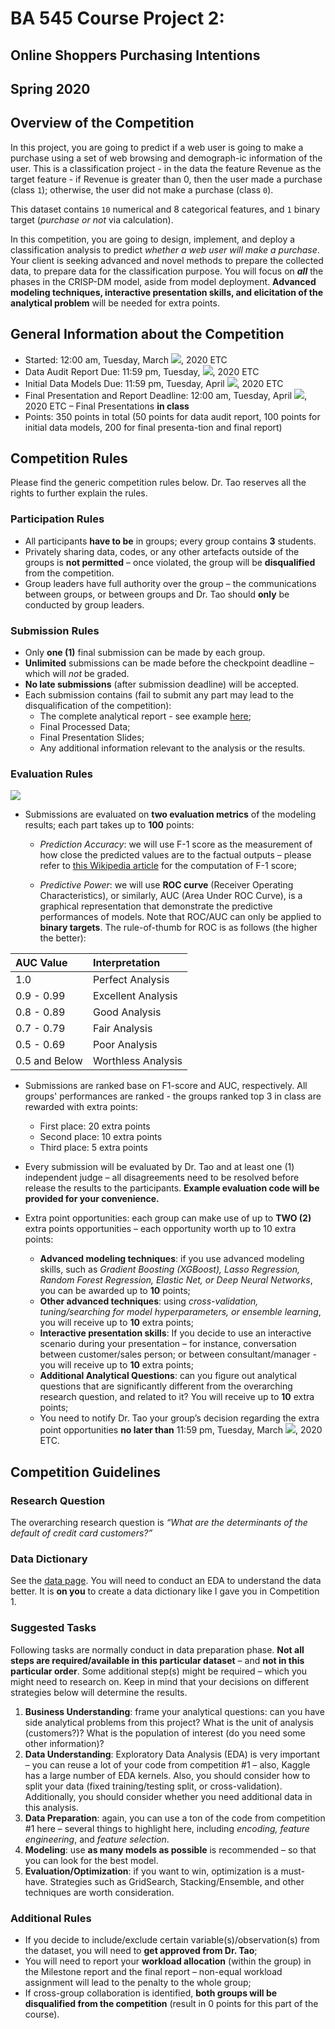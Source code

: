 <!--Starter files for Competition #2-->
# BA 545 Course Project 2: 
## Online Shoppers Purchasing Intentions
## Spring 2020

## Overview of the Competition

In this project, you are going to predict if a web user is going to make a purchase using a set of web browsing and demograph-ic information of the user. This is a classification project - in the data the feature Revenue as the target feature - if Revenue is greater than 0, then the user made a purchase (class `1`); otherwise, the user did not make a purchase (class `0`).

This dataset contains `10` numerical and 8 categorical features, and `1` binary target (_purchase or not_ via calculation).

In this competition, you are going to design, implement, and deploy a classification analysis to predict _whether a web user will make a purchase_. Your client is seeking advanced and novel methods to prepare the collected data, to prepare data for the classification purpose. You will focus on ___all___ the phases in the CRISP-DM model, aside from model deployment. __Advanced modeling techniques, interactive presentation skills, and elicitation of the analytical problem__ will be needed for extra points.


## General Information about the Competition
- Started: 12:00 am, Tuesday, March <img src="https://render.githubusercontent.com/render/math?math=3^{rd}">, 2020 ETC
- Data Audit Report Due: 11:59 pm, Tuesday, <img src="https://render.githubusercontent.com/render/math?math=31^{st}">, 2020 ETC
-	Initial Data Models Due: 11:59 pm, Tuesday, April <img src="https://render.githubusercontent.com/render/math?math=14^{th}">, 2020 ETC
-	Final Presentation and Report Deadline: 12:00 am, Tuesday, April <img src="https://render.githubusercontent.com/render/math?math=28^{th}">, 2020 ETC – Final Presentations __in class__
-	Points: 350 points in total (50 points for data audit report, 100 points for initial data models, 200 for final presenta-tion and final report)


## Competition Rules
Please find the generic competition rules below. Dr. Tao reserves all the rights to further explain the rules.

### Participation Rules
- All participants __have to be__ in groups; every group contains __3__ students.
- Privately sharing data, codes, or any other artefacts outside of the groups is __not permitted__ – once violated, the group
will be __disqualified__ from the competition.
- Group leaders have full authority over the group – the communications between groups, or between groups and Dr.
Tao should __only__ be conducted by group leaders.

### Submission Rules
- Only __one (1)__ final submission can be made by each group.
- __Unlimited__ submissions can be made before the checkpoint deadline – which will _not_ be graded.
- __No late submissions__ (after submission deadline) will be accepted.
- Each submission contains (fail to submit any part may lead to the disqualification of the competition):
  - The complete analytical report - see example [here](https://github.com/DrJieTao/IS540-Project-2/blob/master/Decision%20Tree%2C%20Random%20Forest%20%26%20SVM.ipynb);
  - Final Processed Data; 
  - Final Presentation Slides;
  - Any additional information relevant to the analysis or the results.
 
### Evaluation Rules
<img src="https://render.githubusercontent.com/render/math?math=precision = \frac{true positive}{true positive \+ false negative}">

- Submissions are evaluated on __two evaluation metrics__ of the modeling results; each part takes up to __100__ points:
  - _Prediction Accuracy_: we will use F-1 score as the measurement of how close the predicted values are to the factual outputs – please refer to [this Wikipedia article](https://en.wikipedia.org/wiki/Precision_and_recall) for the computation of F-1 score;

  - _Predictive Power_: we will use __ROC curve__ (Receiver Operating Characteristics), or similarly, AUC (Area Under ROC Curve), is a graphical representation that demonstrate the predictive performances of models. Note that ROC/AUC can only be applied to __binary targets__. The rule-of-thumb for ROC is as follows (the higher the better):
  
 | AUC Value | Interpretation |
:--- | :---
| 1.0 | Perfect Analysis |
| 0.9 - 0.99 | Excellent Analysis |
| 0.8 - 0.89 | Good Analysis |
| 0.7 - 0.79 | Fair Analysis |
| 0.5 - 0.69 | Poor Analysis |
| 0.5 and Below | Worthless Analysis |

- Submissions are ranked base on F1-score and AUC, respectively. All groups' performances are ranked - the groups ranked top 3 in class are rewarded with extra points: 

  + First place: 20 extra points
  + Second place: 10 extra points
  + Third place: 5 extra points

- Every submission will be evaluated by Dr. Tao and at least one (1) independent judge – all disagreements need to be resolved before release the results to the participants. __Example evaluation code will be provided for your convenience.__

- Extra point opportunities: each group can make use of up to __TWO (2)__ extra points opportunities – each opportunity worth up to 10 extra points:
  + __Advanced modeling techniques__: if you use advanced modeling skills, such as _Gradient Boosting (XGBoost), Lasso Regression, Random Forest Regression, Elastic Net, or Deep Neural Networks_, you can be awarded up to __10__ points;
  + __Other advanced techniques__: using _cross-validation, tuning/searching for model hyperparameters, or ensemble learning_, you will receive up to __10__ extra points;
  + __Interactive presentation skills__: If you decide to use an interactive scenario during your presentation – for instance, conversation between customer/sales person; or between consultant/manager - you will receive up to __10__ extra points;
  + __Additional Analytical Questions__: can you figure out analytical questions that are significantly different from the overarching research question, and related to it? You will receive up to __10__ extra points;
  + You need to notify Dr. Tao your group’s decision regarding the extra point opportunities __no later than__ 11:59 pm, Tuesday, March <img src="https://render.githubusercontent.com/render/math?math=24^{th}">, 2020 ETC. 

  
## Competition Guidelines

### Research Question
The overarching research question is _“What are the determinants of the default of credit card customers?”_ 

### Data Dictionary
See the [data page](https://archive.ics.uci.edu/ml/machine-learning-databases/00468/online_shoppers_intention.csv). You will need to conduct an EDA to understand the data better. It is __on you__ to create a data dictionary like I gave you in Competition 1.

### Suggested Tasks
Following tasks are normally conduct in data preparation phase. __Not all steps are required/available in this particular dataset__ – and __not in this particular order__. Some additional step(s) might be required – which you might need to research on. Keep in mind that your decisions on different strategies below will determine the results.

1.	__Business Understanding__: frame your analytical questions: can you have side analytical problems from this project? What is the unit of analysis (customers?)? What is the population of interest (do you need some other information)? 
2.	__Data Understanding__: Exploratory Data Analysis (EDA) is very important – you can reuse a lot of your code from competition #1 – also, Kaggle has a large number of EDA kernels. Also, you should consider how to split your data (fixed training/testing split, or cross-validation). Additionally, you should consider whether you need additional data in this analysis.
3.	__Data Preparation__: again, you can use a ton of the code from competition #1 here – several things to highlight here, including _encoding, feature engineering_, and _feature selection_. 
4.	__Modeling__: use __as many models as possible__ is recommended – so that you can look for the best model.
5.	__Evaluation/Optimization__: if you want to win, optimization is a must-have. Strategies such as GridSearch, Stacking/Ensemble, and other techniques are worth consideration.


### Additional Rules
- If you decide to include/exclude certain variable(s)/observation(s) from the dataset, you will need to __get approved from Dr. Tao__;
- You will need to report your __workload allocation__ (within the group) in the Milestone report and the final report – non-equal workload assignment will lead to the penalty to the whole group;
- If cross-group collaboration is identified, __both groups will be disqualified from the competition__ (result in 0 points for this part of the course).

